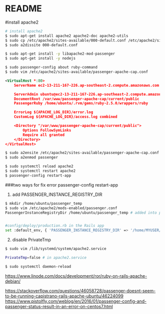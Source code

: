 # README

#install apache2
```bash
# install apache2
$ sudo apt-get install apache2 apache2-doc apache2-utils
$ sudo cp /etc/apache2/sites-available/000-default.conf /etc/apache2/sites-available/passenger-apache-cap.conf
$ sudo a2dissite 000-default.conf
```

```bash
$ sudo apt-get install -y libapache2-mod-passenger
$ sudo apt-get install -y nodejs

$ sudo passenger-config about ruby-command
$ sudo vim /etc/apache2/sites-available/passenger-apache-cap.conf
```

```xml
<VirtualHost *:80>
    ServerName ec2-13-211-167-226.ap-southeast-2.compute.amazonaws.com

    ServerAdmin ubuntu@ec2-13-211-167-226.ap-southeast-2.compute.amazonaws.com
    DocumentRoot /var/www/passenger-apache-cap/current/public
    PassengerRuby /home/ubuntu/.rvm/gems/ruby-2.5.0/wrappers/ruby

    ErrorLog ${APACHE_LOG_DIR}/error.log
    CustomLog ${APACHE_LOG_DIR}/access.log combined

    <Directory "/var/www/passenger-apache-cap/current/public">
        Options FollowSymLinks
        Require all granted
    </Directory>
</VirtualHost>
```

```bash
$ sudo a2ensite /etc/apache2/sites-available/passenger-apache-cap.conf
$ sudo a2enmod passenger

$ sudo systemctl reload apache2
$ sudo systemctl restart apache2
$ passenger-config restart-app
```

###two ways for fix error passenger-config restart-app 
1. add PASSENGER_INSTANCE_REGISTRY_DIR
```bash
$ mkdir /home/ubuntu/passenger_temp
$ sudo vim /etc/apache2/mods-enabled/passenger.conf
PassengerInstanceRegistryDir /home/ubuntu/passenger_temp # added into passenger.conf


#config/deploy/production.rb in the Rails app
set :default_env, { 'PASSENGER_INSTANCE_REGISTRY_DIR' => '/home/MYUSER/passenger_temp' }
```


2. disable PrivateTmp
```bash
$ sudo vim /lib/systemd/system/apache2.service

PrivateTmp=false # in apache2.service

$ sudo systemctl daemon-reload
```

https://www.linode.com/docs/development/ror/ruby-on-rails-apache-debian/

https://stackoverflow.com/questions/46058728/passenger-doesnt-seem-to-be-running-capistrano-rails-apache-ubuntu/46224099
https://www.pistolfly.com/weblog/en/2016/01/passenger-config-and-passenger-status-result-in-an-error-on-centos7.html